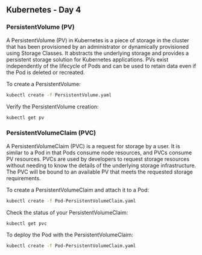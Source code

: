 
## Kubernetes - Day 4

### PersistentVolume (PV)
A PersistentVolume (PV) in Kubernetes is a piece of storage in the cluster that has been provisioned by an administrator or dynamically provisioned using Storage Classes. It abstracts the underlying storage and provides a persistent storage solution for Kubernetes applications. PVs exist independently of the lifecycle of Pods and can be used to retain data even if the Pod is deleted or recreated.

To create a PersistentVolume:
```bash
kubectl create -f PersistentVolume.yaml
```
Verify the PersistentVolume creation:
```bash
kubectl get pv
```

### PersistentVolumeClaim (PVC)
A PersistentVolumeClaim (PVC) is a request for storage by a user. It is similar to a Pod in that Pods consume node resources, and PVCs consume PV resources. PVCs are used by developers to request storage resources without needing to know the details of the underlying storage infrastructure. The PVC will be bound to an available PV that meets the requested storage requirements.

To create a PersistentVolumeClaim and attach it to a Pod:
```bash
kubectl create -f Pod-PersistentVolumeClaim.yaml
```
Check the status of your PersistentVolumeClaim:
```bash
kubectl get pvc
```

To deploy the Pod with the PersistentVolumeClaim:
```bash
kubectl create -f Pod-PersistentVolumeClaim.yaml
```

